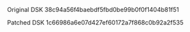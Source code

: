Original DSK
38c94a56f4baebdf5fbd0be99b0f0f1404b81f51


Patched DSK
1c66986a6e07d427ef60172a7f868c0b92a2f535
